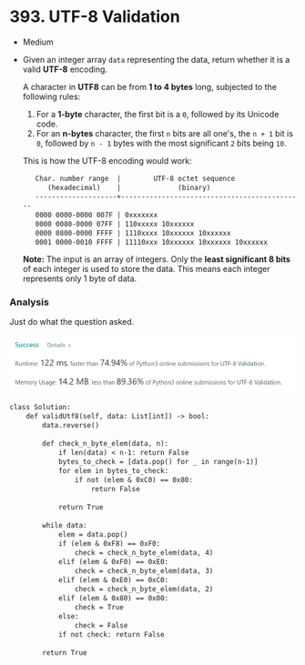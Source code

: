 # 393. UTF-8 Validation

* Medium
*   Given an integer array `data` representing the data, return whether it is a valid **UTF-8** encoding.

    A character in **UTF8** can be from **1 to 4 bytes** long, subjected to the following rules:

    1. For a **1-byte** character, the first bit is a `0`, followed by its Unicode code.
    2. For an **n-bytes** character, the first `n` bits are all one's, the `n + 1` bit is `0`, followed by `n - 1` bytes with the most significant `2` bits being `10`.

    This is how the UTF-8 encoding would work:

    ```
       Char. number range  |        UTF-8 octet sequence
          (hexadecimal)    |              (binary)
       --------------------+---------------------------------------------
       0000 0000-0000 007F | 0xxxxxxx
       0000 0080-0000 07FF | 110xxxxx 10xxxxxx
       0000 0800-0000 FFFF | 1110xxxx 10xxxxxx 10xxxxxx
       0001 0000-0010 FFFF | 11110xxx 10xxxxxx 10xxxxxx 10xxxxxx
    ```

    **Note:** The input is an array of integers. Only the **least significant 8 bits** of each integer is used to store the data. This means each integer represents only 1 byte of data.

### Analysis&#x20;

Just do what the question asked.&#x20;

![](<../../.gitbook/assets/image (15) (1).png>)

```
class Solution:
    def validUtf8(self, data: List[int]) -> bool:
        data.reverse()
        
        def check_n_byte_elem(data, n):
            if len(data) < n-1: return False
            bytes_to_check = [data.pop() for _ in range(n-1)]
            for elem in bytes_to_check:
                if not (elem & 0xC0) == 0x80:
                    return False
                
            return True
            
        while data:
            elem = data.pop()
            if (elem & 0xF8) == 0xF0:
                check = check_n_byte_elem(data, 4)
            elif (elem & 0xF0) == 0xE0:
                check = check_n_byte_elem(data, 3)
            elif (elem & 0xE0) == 0xC0:
                check = check_n_byte_elem(data, 2)
            elif (elem & 0x80) == 0x00:
                check = True
            else:
                check = False
            if not check: return False
        
        return True
```
